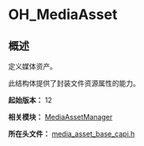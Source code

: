 # OH_MediaAsset

## 概述

定义媒体资产。

此结构体提供了封装文件资源属性的能力。

**起始版本：** 12

**相关模块：** [MediaAssetManager](capi-mediaassetmanager.md)

**所在头文件：** [media_asset_base_capi.h](capi-media-asset-base-capi-h.md)


